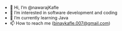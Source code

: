 - 👋 Hi, I’m @nawarajKafle
- 👀 I’m interested in software development and coding
- 🌱 I’m currently learning Java 
- 📫 How to reach me (binaykafle.007@gmail.com)

<!---
nawarajKafle/nawarajKafle is a ✨ special ✨ repository because its `README.md` (this file) appears on your GitHub profile.
You can click the Preview link to take a look at your changes.
--->
